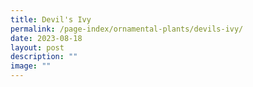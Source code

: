 ```yaml
---
title: Devil's Ivy
permalink: /page-index/ornamental-plants/devils-ivy/
date: 2023-08-18
layout: post
description: ""
image: ""
---
```

